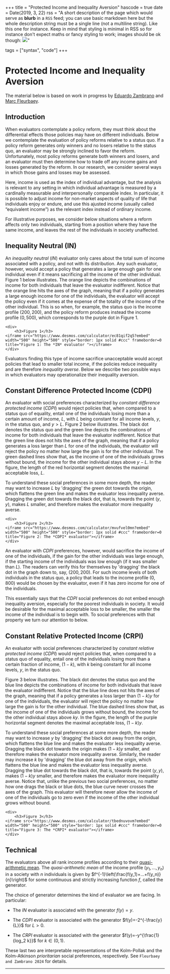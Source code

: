 +++
title = "Protected Income and Inequality Aversion"
hascode = true
date = Date(2019, 3, 22)
rss = "A short description of the page which would serve as **blurb** in a `RSS` feed; you can use basic markdown here but the whole description string must be a single line (not a multiline string). Like this one for instance. Keep in mind that styling is minimal in RSS so for instance don't expect maths or fancy styling to work; images should be ok though: ![](https://upload.wikimedia.org/wikipedia/en/3/32/Rick_and_Morty_opening_credits.jpeg)"

tags = ["syntax", "code"]
+++


# Protected Income and Inequality Aversion
The material below is based on work in progress by [Eduardo Zambrano](https://eduardo-zambrano.github.io/) and [Marc Fleurbaey](https://sites.google.com/site/marcfleurbaey/Home).

## Introduction
When evaluators contemplate a policy reform, they must think about the differential effects those policies may have on different individuals. Below we contemplate the evaluation of policy reforms relative to a status quo. If a policy reform generates only winners and no losers relative to the status quo, an evaluator may be strongly inclined to favor the reform. Unfortunately, most policy reforms generate both winners and losers, and an evaluator must then determine how to trade off any income gains and losses generated by the reform. In our research, we consider several ways in which those gains and losses may be assessed. 

Here, income is used as the index of individual advantage, but the analysis is relevant to any setting in which individual advantage is measured by a cardinally measurable and interpersonally comparable index. In particular, it is possible to adjust income for non-market aspects of quality of life that individuals enjoy or endure, and use this ajusted income (usually called “equivalent income”) as the relevant index instead of ordinary income.

For illustrative purposes, we consider below situations where a reform affects only two individuals, starting from a position where they have the same income, and leaves the rest of the individuals in society unaffected. 

## Inequality Neutral (IN)
An *inequality neutral* (*IN*) evaluator only cares about the total sum of income associated with a policy, and not with its distribution. Any such evaluator, however, would accept a policy that generates a large enough gain for one individual even if it means sacrificing all the income of the other individual. Figure 1 below illustrates. The orange line depicts the combinations of income for both individuals that leave the evaluator indifferent. Notice that the orange line hits the axes of the graph, meaning that if a policy generates a large enough income for one of the individuals, the evaluator will accept the policy even if it comes at the expense of the totality of the income of the other individual. This is so when, for example, the status quo is the income profile $(200,200)$, and the policy reform produces instead the income profile $(0,500)$, which corresponds to the purple dot in Figure 1.   

~~~
<div>
    <h3>Figure 1</h3>
<iframe src="https://www.desmos.com/calculator/ec81qif2q5?embed" width="500" height="500" style="border: 1px solid #ccc" frameborder=0 title="Figure 1: The *IN* evaluator "></iframe>
</div>
~~~

Evaluators finding this type of income sacrifice unacceptable would accept policies that lead to smaller total income, if the policies reduce inequality and are therefore *inequality averse*. Below we describe two possible ways in which evaluators may operationalize their inequality aversion.

## Constant Difference Protected Income (CDPI)
An evaluator with social preferences characterized by *constant difference protected income* (*CDPI*) would reject policies that, when compared to a status quo of equality, entail one of the individuals losing more than a certain amount of income, $L$, with $L$ being constant for all income levels, $y$, in the status quo, and $y>L$. Figure 2 below illustrates. The black dot denotes the status quo and the green line depicts the combinations of income for both individuals that leave the evaluator indifferent. Notice that the green line does not hits the axes of the graph, meaning that if a policy generates a loss larger than $L$ for one of the individuals, the evaluator will reject the policy no matter how large the gain is for the other individual. The green dashed lines show that, as the income of one of the individuals grows without bound, the income for the other individual stays above $y-L$. In the figure, the length of the red horizontal segment denotes the maximal acceptable loss, $L$.

To understand these social preferences in some more depth, the reader may want to increase $L$ by 'dragging' the green dot towards the origin, which flattens the green line and makes the evaluator less inequality averse. Dragging the green dot towards the black dot, that is, towards the point $(y,y)$, makes $L$ smaller, and therefore makes the evaluator more inequality averse.

~~~
<div>
    <h3>Figure 2</h3>
<iframe src="https://www.desmos.com/calculator/mvufvel0mn?embed" width="500" height="500" style="border: 1px solid #ccc" frameborder=0 title="Figure 2: The *CDPI* evaluator"></iframe>
</div>
~~~

An evaluator with *CDPI* preferences, however, would sacrifice the income of one of the individuals, if the gain for the other individuals was large enough, if the starting income of the individuals was low enough (if it was smaller than $L$). The readers can verify this for themselves by 'dragging' the black dot in the graph down to, say, $(200,200)$. For such income levels of both individuals in the status quo, a policy that leads to the income profile $(0,800)$ would be chosen by the evaluator, even if it has zero income for one of the individuals. 

This essentially says that the *CDPI* social preferences do not embed enough inequality aversion, especially for the poorest individuals in society. It would be desirable for the maximal acceptable loss to be smaller, the smaller the income of the individual is to begin with. To social preferences with that property we turn our attention to below.

## Constant Relative Protected Income (CRPI)
An evaluator with social preferences characterized by *constant relative protected income* (*CDPI*) would reject policies that, when compared to a status quo of equality, entail one of the individuals losing more than a certain fraction of income, $(1-k)$, with $k$ being constant for all income levels, $y$, in the status quo.

Figure 3 below illustrates. The black dot denotes the status quo and the blue line depicts the combinations of income for both individuals that leave the evaluator indifferent. Notice that the blue line does not hits the axes of the graph, meaning that if a policy generates a loss larger than $(1-k)y$ for one of the individuals, the evaluator will reject the policy no matter how large the gain is for the other individual. The blue dashed lines show that, as the income of one of the individuals grows without bound, the income for the other individual stays above $ky$. In the figure, the length of the purple horizontal segment denotes the maximal acceptable loss, $(1-k)y$.

To understand these social preferences at some more depth, the reader may want to increase $y$ by 'dragging' the black dot away from the origin, which flattens the blue line and makes the evaluator less inequality averse. Dragging the black dot towards the origin makes $(1-k)y$ smaller, and therefore makes the evaluator more inequality averse. Similarly, the reader may increase $k$ by 'dragging' the blue dot away from the origin, which flattens the blue line and makes the evaluator less inequality averse. Dragging the blue dot towards the black dot, that is, towards the point $(y,y)$, makes $(1-k)y$ smaller, and therefore makes the evaluator more inequality averse. Notice that, unlike the previous two social preferences, no matter how one drags the black or blue dots, the blue curve never crosses the axes of the graph. This evaluator will therefore never allow the income of one of the individuals go to zero even if the income of the other individual grows without bound.

~~~
<div>
    <h3>Figure 3</h3>
<iframe src="https://www.desmos.com/calculator/tbednuvovm?embed" width="500" height="500" style="border: 1px solid #ccc" frameborder=0 title="Figure 3: The *CRPI* evaluator"></iframe>
</div>
~~~

## Technical
The evaluators above all rank income profiles according to their [quasi-arithmetic mean](https://en.wikipedia.org/wiki/Quasi-arithmetic_mean). The *quasi-arithmetic mean* of the income profile $(y_1,...,y_n)$ in a society with $n$ individuals is given by $f^{-1}\left(\frac{f(y_1)+...+f(y_n)}{n}\right)$ for some continuous and strictly increasing function $f$, called the generator. 

The choice of generator determines the kind of evaluator we are facing. In particular:

* The *IN* evaluator is associated with the generator $f(y)=y.$

* The *CDPI* evaluator is associated with the generator $f(y)=-2^{-\frac{y}{L}}$ for $L>0$.

* The *CRPI* evaluator is associated with the generator $f(y)=-y^{\frac{1}{log_2 k}}$  for $k\in(0,1)$.

These last two are interpretable representations of the Kolm-Pollak and the Kolm-Atkinson *prioritarian* social preferences, respectively. See `Fleurbaey and Zambrano 2024` for details.




---